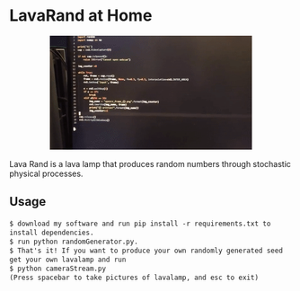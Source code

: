 # LavaRand at Home

<div align="center">
  <kbd>
    <img src="https://github.com/SriLikesToSing/LavaRand/blob/main/cryptoLamp/lavaRand.gif" />
  </kbd>
</div>


Lava Rand is a lava lamp that produces random numbers through stochastic physical processes.

## Usage

```
$ download my software and run pip install -r requirements.txt to install dependencies.
$ run python randomGenerator.py. 
$ That's it! If you want to produce your own randomly generated seed get your own lavalamp and run
$ python cameraStream.py
(Press spacebar to take pictures of lavalamp, and esc to exit)

```




